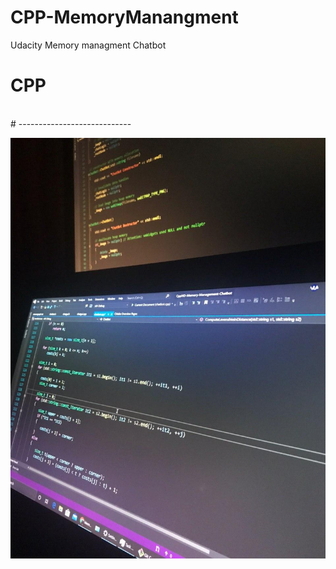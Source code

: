 # CPP-MemoryManangment
Udacity Memory managment Chatbot

# CPP


<br>
# ----------------------------


![Image description](photo_2020-04-10_22-53-39.jpg)
